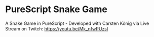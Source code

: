 # PureScript Snake Game

A Snake Game in PureScript - Developed with Carsten König via Live Stream on Twitch: https://youtu.be/Mk_nfwPUzsI